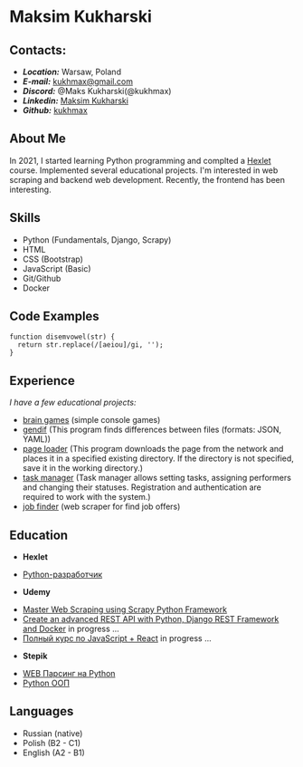 # Maksim Kukharski


## Contacts:


- ***Location:*** Warsaw, Poland
- ***E-mail:*** [kukhmax@gmail.com](kukhmax@gmail.com)
- ***Discord:*** @Maks Kukharski(@kukhmax)
- ***Linkedin:*** [Maksim Kukharski](https://www.linkedin.com/in/kukh-max/)
- ***Github:*** [kukhmax](https://github.com/kukhmax)


## About Me


In 2021, I started learning Python programming and complted a [Hexlet](https://ru.hexlet.io/programs/python) course. Implemented several educational projects. I'm interested in web scraping and backend web development. Recently, the frontend has been interesting.


## Skills


* Python (Fundamentals, Django, Scrapy)
* HTML
* CSS (Bootstrap)
* JavaScript (Basic)
* Git/Github
* Docker


## Code Examples

```
function disemvowel(str) {
  return str.replace(/[aeiou]/gi, '');
}
```


## Experience


*I have a few educational projects:*


+ [brain games](https://github.com/kukhmax/brain-games-hexlet-project-1) (simple console games)
+ [gendif](https://github.com/kukhmax/gendiff-hexlet-project-2) (This program finds differences between files (formats: JSON, YAML))
+ [page loader](https://github.com/kukhmax/page-loader-hexlet-project-3) (This program downloads the page from the network and places it in a specified existing directory. If the directory is not specified, save it in the working directory.)
+ [task manager](https://github.com/kukhmax/task-manager-hexlet-project-4) (Task manager allows setting tasks, assigning performers and changing their statuses. Registration and authentication are required to work with the system.)
+ [job finder](https://github.com/kukhmax/job-finder) (web scraper for find job offers)


## Education

* **Hexlet**
+ [Python-разработчик](https://ru.hexlet.io/programs/python)
* **Udemy**
+ [Master Web Scraping using Scrapy Python Framework](https://www.udemy.com/course/master-web-scraping)
+ [Create an advanced REST API with Python, Django REST Framework and Docker](https://www.udemy.com/course/django-python-advanced) in progress ...
+ [Полный курс по JavaScript + React](https://www.udemy.com/course/javascript_full) in progress ...
* **Stepik**
+ [WEB Парсинг на Python](https://stepik.org/course/104774)
+ [Python ООП](https://stepik.org/course/116336)


## Languages


* Russian (native)
* Polish (B2 - C1)
* English (A2 - B1)




